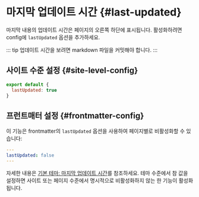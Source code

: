 # 마지막 업데이트 시간 {#last-updated}

마지막 내용의 업데이트 시간은 페이지의 오른쪽 하단에 표시됩니다. 활성화하려면 config에 `lastUpdated` 옵션을 추가하세요.

::: tip
업데이트 시간을 보려면 markdown 파일을 커밋해야 합니다.
:::

## 사이트 수준 설정 {#site-level-config}

```js
export default {
  lastUpdated: true
}
```

## 프런트매터 설정 {#frontmatter-config}

이 기능은 frontmatter의 `lastUpdated` 옵션을 사용하여 페이지별로 비활성화할 수 있습니다:

```yaml
---
lastUpdated: false
---
```

자세한 내용은 [기본 테마: 마지막 업데이트 시간](./default-theme-config#lastupdated)를 참조하세요. 테마 수준에서 참 값을 설정하면 사이트 또는 페이지 수준에서 명시적으로 비활성화하지 않는 한 기능이 활성화됩니다.
